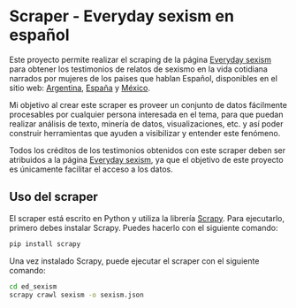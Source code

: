 # Scraper - Everyday sexism en español

Este proyecto permite realizar el scraping de la página [Everyday sexism](https://everydaysexism.com/) para obtener los testimonios de relatos de sexismo en la vida cotidiana narrados por mujeres de los paises que hablan Español, disponibles en el sitio web: [Argentina](https://everydaysexism.com/country/ar/), [España](https://everydaysexism.com/country/es/) y [México](https://everydaysexism.com/country/mx/).

Mi objetivo al crear este scraper es proveer un conjunto de datos fácilmente procesables por cualquier persona interesada en el tema, para que puedan realizar análisis de texto, minería de datos, visualizaciones, etc. y así poder construir herramientas que ayuden a visibilizar y entender este fenómeno.  

Todos los créditos de los testimonios obtenidos con este scraper deben ser atribuidos a la página [Everyday sexism](https://everydaysexism.com/), ya que el objetivo de este proyecto es únicamente facilitar el acceso a los datos.

## Uso del scraper

El scraper está escrito en Python y utiliza la librería [Scrapy](https://scrapy.org/). Para ejecutarlo, primero debes instalar Scrapy. Puedes hacerlo con el siguiente comando:

```bash
pip install scrapy
```

Una vez instalado Scrapy, puede ejecutar el scraper con el siguiente comando:

```bash
cd ed_sexism
scrapy crawl sexism -o sexism.json
```
    